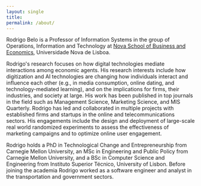 ```yaml
---
layout: single
title:
permalink: /about/
---
```


Rodrigo Belo is a Professor of Information Systems in the group of Operations, Information and Technology at [Nova School of Business and Economics](http://novasbe.pt), Universidade Nova de Lisboa.

Rodrigo's research focuses on how digital technologies mediate interactions among economic agents. His research interests include how digitization and AI technologies are changing how individuals interact and influence each other (e.g., in media consumption, online dating, and technology-mediated learning), and on the implications for firms, their industries, and society at large. His work has been published in top journals in the field such as Management Science, Marketing Science, and MIS Quarterly. Rodrigo has led and collaborated in multiple projects with established firms and startups in the online and telecommunications sectors. His engagements include the design and deployment of large-scale real world randomized experiments to assess the effectiveness of marketing campaigns and to optimize online user engagement.

Rodrigo holds a PhD in Technological Change and Entrepreneurship from Carnegie Mellon University, an MSc in Engineering and Public Policy from Carnegie Mellon University, and a BSc in Computer Science and Engineering from Instituto Superior Técnico, University of Lisbon. Before joining the academia Rodrigo worked as a software engineer and analyst in the transportation and government sectors.
